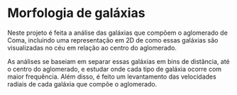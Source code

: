 # Morfologia de galáxias

Neste projeto é feita a análise das galáxias que compõem o aglomerado de Coma, incluindo uma representação em 2D de como essas galáxias são visualizadas no céu em relação ao centro do aglomerado.

As análises se baseiam em separar essas galáxias em bins de distância, até o centro do aglomerado, e estudar onde cada tipo de galáxia ocorre com maior frequência. Além disso, é feito um levantamento das velocidades radiais de cada galáxia que compõe o aglomerado.
